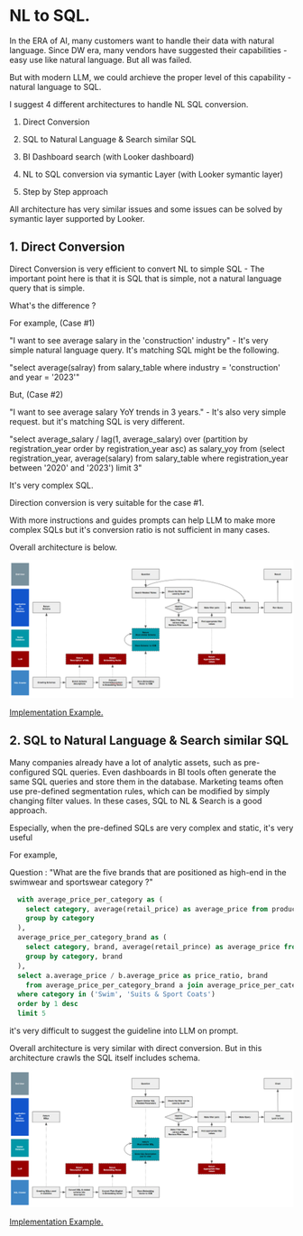 # NL to SQL.

In the ERA of AI, many customers want to handle their data with natural language. Since DW era, many vendors have suggested their capabilities - easy use like natural language. But all was failed. 

But with modern LLM, we could archieve the proper level of this capability - natural language to SQL. 

I suggest 4 different architectures to handle NL SQL conversion. 


1. Direct Conversion

2. SQL to Natural Language & Search similar SQL

3. BI Dashboard search (with Looker dashboard)

4. NL to SQL conversion via symantic Layer (with Looker symantic layer)

5. Step by Step approach

All architecture has very similar issues and some issues can be solved by symantic layer supported by Looker. 


## 1. Direct Conversion

Direct Conversion is very efficient to convert NL to simple SQL - The important point here is that it is SQL that is simple, not a natural language query that is simple.

What's the difference ?

For example, (Case #1)

"I want to see average salary in the 'construction' industry" - It's very simple natural language query. It's matching SQL might be the following. 

"select average(salray) from salary_table where industry = 'construction' and year = '2023'"

But, (Case #2)

"I want to see average salary YoY trends in 3 years." - It's also very simple request. but it's matching SQL is very different. 

"select average_salary / lag(1, average_salary) over (partition by registration_year order by registration_year asc) as salary_yoy from (select registration_year, average(salary) from salary_table where registration_year between '2020' and '2023') limit 3"

It's very complex SQL. 

Direction conversion is very suitable for the case #1. 

With more instructions and guides prompts can help LLM to make more complex SQLs but it's conversion ratio is not sufficient in many cases.

Overall architecture is below. 

![alt Architecture image](resources/1.direct_conversion.png "Title")

[Implementation Example.](nl_to_sql1.ipynb)


## 2. SQL to Natural Language & Search similar SQL

Many companies already have a lot of analytic assets, such as pre-configured SQL queries. Even dashboards in BI tools often generate the same SQL queries and store them in the database. Marketing teams often use pre-defined segmentation rules, which can be modified by simply changing filter values. In these cases, SQL to NL & Search is a good approach.

Especially, when the pre-defined SQLs are very complex and static, it's very useful

For example,

Question : "What are the five brands that are positioned as high-end in the swimwear and sportswear category ?"

```SQL
  with average_price_per_category as (
    select category, average(retail_price) as average_price from products
    group by category
  ),
  average_price_per_category_brand as (
    select category, brand, average(retail_prince) as average_price from products
    group by category, brand
  ),
  select a.average_price / b.average_price as price_ratio, brand
    from average_price_per_category_brand a join average_price_per_category b on (a.category = b.cartegory)
  where category in ('Swim', 'Suits & Sport Coats')
  order by 1 desc 
  limit 5

```

it's very difficult to suggest the guideline into LLM on prompt. 

Overall architecture is very similar with direct conversion. But in this architecture crawls the SQL itself includes schema. 

![alt Architecture image](resources/2.sql_to_nl_to_sql.png "Title")

[Implementation Example.](nl_to_sql2.ipynb)

